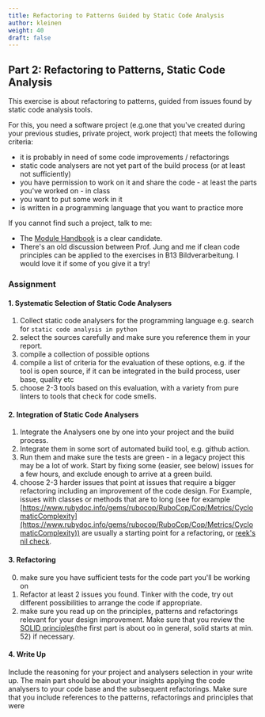 ```yaml
---
title: Refactoring to Patterns Guided by Static Code Analysis
author: kleinen
weight: 40
draft: false
---
```

## Part 2: Refactoring to Patterns, Static Code Analysis

This exercise is about refactoring to patterns, guided from 
issues found by static code analysis tools.

For this, you need a software project (e.g.one that you've created during your previous studies, private project, work project) that meets the following criteria:

- it is probably in need of some code improvements / refactorings 
- static code analysers are not yet part of the build process (or at
  least not sufficiently)
- you have permission to work on it and share the code - at least the parts you've worked on - in class
- you want to put some work in it
- is written in a programming language that you want to practice more

If you cannot find such a project, talk to me:
-  The [Module Handbook](https://github.com/modulehandbook/modulehandbook) is a clear candidate. 
- There's an old discussion between Prof. Jung and me if clean code principles can be applied to the exercises in B13 Bildverarbeitung. I would love it if some of you
give it a try!

### Assignment


#### 1. Systematic Selection of Static Code Analysers

1. Collect static code analysers for the programming language
   e.g. search for `static code analysis in python` 
2. select the sources carefully and make sure you reference them in your
   report.
3. compile a collection of possible options
4. compile a list of criteria for the evaluation of these options, e.g. 
   if the tool is open source, if it can be integrated in the build process, 
   user base, quality etc
5. choose 2-3 tools based on this evaluation, with a variety from pure linters to tools that check for code smells.

#### 2. Integration of Static Code Analysers

1. Integrate the Analysers one by one into your project and the build process.
2. Integrate them in some sort of automated build tool, e.g. github action.
3. Run them and make sure the tests are green - in a legacy project this may
   be a lot of work. Start by fixing some (easier, see below) issues for a few
   hours, and exclude enough to arrive at a green build.
4. choose 2-3 harder issues that point at issues that require a bigger refactoring
   including an improvement of the code design.
   For Example, issues with classes or methods that are to long (see for example [https://www.rubydoc.info/gems/rubocop/RuboCop/Cop/Metrics/CyclomaticComplexity](https://www.rubydoc.info/gems/rubocop/RuboCop/Cop/Metrics/CyclomaticComplexity))
   are usually a starting point for a refactoring, or [reek's nil check](https://github.com/troessner/reek/blob/master/docs/Nil-Check.md).

#### 3. Refactoring

0. make sure you have sufficient tests for the code part you'll be working on
1. Refactor at least 2 issues you found. Tinker with the code, try out different  possibilities to arrange the code if appropriate.
2. make sure you read up on the principles, patterns and refactorings relevant for 
   your design improvement. Make sure that you review the [SOLID principles](https://www.youtube.com/watch?v=zHiWqnTWsn4)(the first part is about oo in general, solid starts at min. 52) if necessary.

#### 4. Write Up

Include the reasoning for your project and analysers selection in your write up.
The main part should be about your insights applying the code analysers to your 
code base and the subsequent refactorings.  Make sure that you include 
references to the patterns, refactorings and principles that were 

